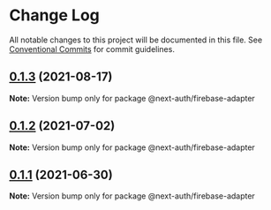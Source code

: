 # Change Log

All notable changes to this project will be documented in this file.
See [Conventional Commits](https://conventionalcommits.org) for commit guidelines.

## [0.1.3](https://github.com/nextauthjs/adapters/compare/@next-auth/firebase-adapter@0.1.2...@next-auth/firebase-adapter@0.1.3) (2021-08-17)

**Note:** Version bump only for package @next-auth/firebase-adapter

## [0.1.2](https://github.com/nextauthjs/adapters/compare/@next-auth/firebase-adapter@0.1.1...@next-auth/firebase-adapter@0.1.2) (2021-07-02)

**Note:** Version bump only for package @next-auth/firebase-adapter

## [0.1.1](https://github.com/nextauthjs/adapters/compare/@next-auth/firebase-adapter@0.1.0...@next-auth/firebase-adapter@0.1.1) (2021-06-30)

**Note:** Version bump only for package @next-auth/firebase-adapter
